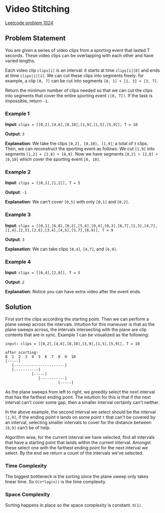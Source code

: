 # Video Stitching

[Leetcode problem 1024](https://leetcode.com/problems/video-stitching/)

## Problem Statement

You are given a series of video clips from a sporting event that lasted T
seconds.  These video clips can be overlapping with each other and have varied
lengths.

Each video clip `clips[i]` is an interval: it starts at time `clips[i][0]` and
ends at time `clips[i][1]`.  We can cut these clips into segments freely: for
example, a clip `[0, 7]` can be cut into segments `[0, 1] + [1, 3] + [3, 7]`.

Return the minimum number of clips needed so that we can cut the clips into
segments that cover the entire sporting event `([0, T])`.  If the task is
impossible, return `-1`.

### Example 1

**Input**: `clips = [[0,2],[4,6],[8,10],[1,9],[1,5],[5,9]], T = 10`

**Output**: `3`

**Explanation**: We take the clips `[0,2], [8,10], [1,9]`; a total of `3` clips.
Then, we can reconstruct the sporting event as follows: We cut `[1,9]` into
segments `[1,2] + [2,8] + [8,9]`. Now we have segments `[0,2] + [2,8] + [8,10]`
which cover the sporting event `[0, 10]`.

### Example 2

**Input**: `clips = [[0,1],[1,2]], T = 5`

**Output**: `-1`

**Explanation**: We can't cover `[0,5]` with only `[0,1]` and `[0,2]`.

### Example 3

**Input**: `clips = [[0,1],[6,8],[0,2],[5,6],[0,4],[0,3],[6,7],[1,3],[4,7],[1,4],[2,5],[2,6],[3,4],[4,5],[5,7],[6,9]], T = 9`

**Output**: `3`

**Explanation**: We can take clips `[0,4]`, `[4,7]`, and `[6,9]`.

### Example 4

**Input**: `clips = [[0,4],[2,8]], T = 5`

**Output**: `2`

**Explanation**: Notice you can have extra video after the event ends.

## Solution

First sort the clips according the starting point. Then we can perform a plane sweep across the intervals. Intuition for this maneuver is that as the plane sweeps across, the intervals intersecting with the plane are clip contents that are in sync. Example 1 can be visualized as the following:

```text
input: clips = [[0,2],[4,6],[8,10],[1,9],[1,5],[5,9]], T = 10

after scorting:
0  1  2  3  4  5  6  7  8  9  10
[-----]
   [-----------------------]
   [-----------]
            [-----]
               [-----------]
                        [-----]
```

As the plane sweeps from left to right, we greedily select the next interval that has the farthest ending point. The intuition for this is that if the next interval can't cover some gap, then a smaller interval certainly can't neither.

In the above example, the second interval we select should be the interval `[1,9]`, if the ending point `9` lands on some point `t` that can't be covered by an interval, selecting smaller intervals to cover for the distance between `[0,9]` can't be of help.

Algorithm wise, for the current interval we have selected, find all intervals that have a starting point that lands within the current interval. Amongst these select one with the farthest ending point for the next interval we select. By the end we return a count of the intervals we've selected.

### Time Complexity

The biggest bottleneck is the sorting since the plane sweep only takes linear time. So `O(n*log(n))` is the time complexity.

### Space Complexity

Sorting happens in place so the space complexity is constant. `O(1)`.

